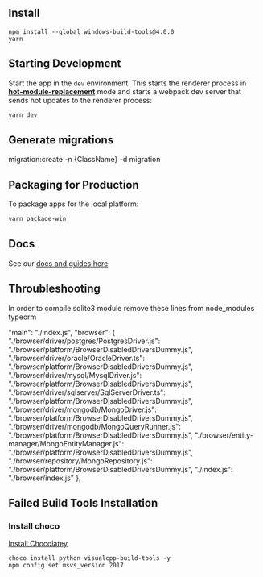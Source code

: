 ## Install

```
npm install --global windows-build-tools@4.0.0
yarn
```

## Starting Development

Start the app in the `dev` environment. This starts the renderer process in [**hot-module-replacement**](https://webpack.js.org/guides/hmr-react/) mode and starts a webpack dev server that sends hot updates to the renderer process:

```bash
yarn dev
```

## Generate migrations

migration:create -n {ClassName} -d migration

## Packaging for Production

To package apps for the local platform:

```bash
yarn package-win
```

## Docs

See our [docs and guides here](https://electron-react-boilerplate.js.org/docs/installation)

## Throubleshooting

In order to compile sqlite3 module remove these lines from node_modules typeorm

"main": "./index.js",
"browser": {
"./browser/driver/postgres/PostgresDriver.js": "./browser/platform/BrowserDisabledDriversDummy.js",
"./browser/driver/oracle/OracleDriver.ts": "./browser/platform/BrowserDisabledDriversDummy.js",
"./browser/driver/mysql/MysqlDriver.js": "./browser/platform/BrowserDisabledDriversDummy.js",
"./browser/driver/sqlserver/SqlServerDriver.ts": "./browser/platform/BrowserDisabledDriversDummy.js",
"./browser/driver/mongodb/MongoDriver.js": "./browser/platform/BrowserDisabledDriversDummy.js",
"./browser/driver/mongodb/MongoQueryRunner.js": "./browser/platform/BrowserDisabledDriversDummy.js",
"./browser/entity-manager/MongoEntityManager.js": "./browser/platform/BrowserDisabledDriversDummy.js",
"./browser/repository/MongoRepository.js": "./browser/platform/BrowserDisabledDriversDummy.js",
"./index.js": "./browser/index.js"
},

## Failed Build Tools Installation

### Install choco

[Install Chocolatey](https://community.chocolatey.org/courses/installation/installing?method=installing-chocolatey)

```
choco install python visualcpp-build-tools -y
npm config set msvs_version 2017
```

